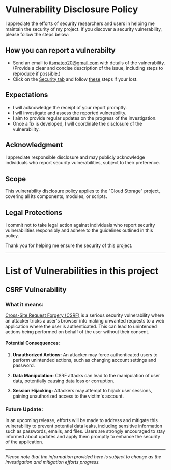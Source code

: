 # Vulnerability Disclosure Policy

I appreciate the efforts of security researchers and users in helping me maintain the security of my project. If you discover a security vulnerability, please follow the steps below:

## How you can report a vulnerabilty

- Send an email to [itsmateo20@gmail.com](mailto:itsmateo20@gmail.com) with details of the vulnerability. (Provide a clear and concise description of the issue, including steps to reproduce if possible.)
- Click on the [Security tab](https://github.com/ItsMateo20/Cloud/security) and follow [these](https://docs.github.com/en/code-security/security-advisories/guidance-on-reporting-and-writing-information-about-vulnerabilities/privately-reporting-a-security-vulnerability#privately-reporting-a-security-vulnerability) steps if your lost.

## Expectations

- I will acknowledge the receipt of your report promptly.
- I will investigate and assess the reported vulnerability.
- I aim to provide regular updates on the progress of the investigation.
- Once a fix is developed, I will coordinate the disclosure of the vulnerability.

## Acknowledgment

I appreciate responsible disclosure and may publicly acknowledge individuals who report security vulnerabilities, subject to their preference.

## Scope

This vulnerability disclosure policy applies to the "Cloud Storage" project, covering all its components, modules, or scripts.

## Legal Protections

I commit not to take legal action against individuals who report security vulnerabilities responsibly and adhere to the guidelines outlined in this policy.

Thank you for helping me ensure the security of this project.

---

# List of Vulnerabilities in this project

## CSRF Vulnerability

### What it means:

[Cross-Site Request Forgery (CSRF)](https://wikipedia.org/wiki/Cross-site_request_forgery) is a serious security vulnerability where an attacker tricks a user's browser into making unwanted requests to a web application where the user is authenticated. This can lead to unintended actions being performed on behalf of the user without their consent.

#### Potential Consequences:

1. **Unauthorized Actions:** An attacker may force authenticated users to perform unintended actions, such as changing account settings and password.

2. **Data Manipulation:** CSRF attacks can lead to the manipulation of user data, potentially causing data loss or corruption.

3. **Session Hijacking:** Attackers may attempt to hijack user sessions, gaining unauthorized access to the victim's account.

### Future Update:

In an upcoming release, efforts will be made to address and mitigate this vulnerability to prevent potential data leaks, including sensitive information such as passwords, emails, and files. Users are strongly encouraged to stay informed about updates and apply them promptly to enhance the security of the application.

---

*Please note that the information provided here is subject to change as the investigation and mitigation efforts progress.*
